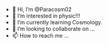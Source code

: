 - 👋 Hi, I’m @Paracosm02
- 👀 I’m interested in physic!!!
- 🌱 I’m currently learning Cosmology.
- 💞️ I’m looking to collaborate on ...
- 📫 How to reach me ...

<!---
Paracosm02/Paracosm02 is a ✨ special ✨ repository because its `README.md` (this file) appears on your GitHub profile.
You can click the Preview link to take a look at your changes.
--->
